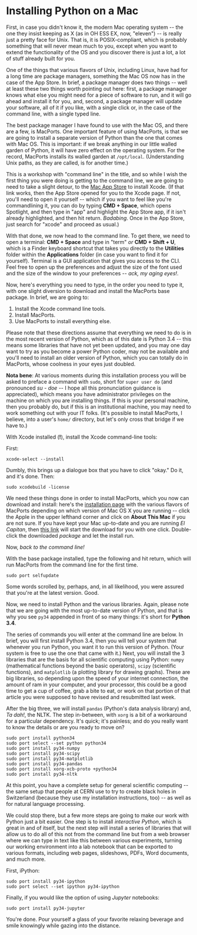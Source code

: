 # Installing Python on a Mac

First, in case you didn't know it, the modern Mac operating system -- the one they insist keeping as X (as in OH ESS EX, now, "eleven") -- is really just a pretty face for Unix. That is, it is POSIX-compliant, which is probably something that will never mean much to you, except when you want to extend the functionality of the OS and you discover there is just a lot, a lot of stuff already built for you. 

One of the things that various flavors of Unix, including Linux, have had for a long time are package managers, something the Mac OS now has in the case of the App Store. In brief, a package manager does two things -- well at least these two things worth pointing out here: first, a package manager knows what else you might need for a piece of software to run, and it will go ahead and install it for you, and, second, a package manager will update your software, all of it if you like, with a single click or, in the case of the command line, with a single typed line.

The best package manager I have found to use with the Mac OS, and there are a few, is MacPorts. One important feature of using MacPorts, is that we are going to install a separate version of Python than the one that comes with Mac OS. This is important: if we break anything in our little walled garden of Python, it will have zero effect on the operating system. For the record, MacPorts installs its walled garden at `/opt/local`. (Understanding Unix paths, as they are called, is for another time.)

This is a workshop with "command line" in the title, and so while I wish the first thing you were doing is getting to the command line, we are going to need to take a slight detour, to the [Mac App Store][] to install Xcode. (If that link works, then the App Store opened for you to the Xcode page. If not, you'll need to open it yourself -- which if you want to feel like you're commandlining it, you can do by typing **CMD + Space**, which opens Spotlight, and then type in "app" and highlight the App Store app, if it isn't already highlighted, and then hit return. *Badabing*. Once in the App Store, just search for "xcode" and proceed as usual.)

With that done, we now head to the command line. To get there, we need to open a terminal: **CMD + Space** and type in "term" *or* **CMD + Shift + U**, which is a Finder keyboard shortcut that takes you directly to the **Utilities** folder within the **Applications** folder (in case you want to find it for yourself). Terminal is a GUI application that gives you access to the CLI. Feel free to open up the preferences and adjust the size of the font used and the size of the window to your preferences -- *ack, my aging eyes!*. 

Now, here's everything you need to type, in the order you need to type it, with one slight diversion to download and install the MacPorts base package. In brief, we are going to:

1. Install the Xcode command line tools. 
2. Install MacPorts.
3. Use MacPorts to install everything else.

Please note that these directions assume that everything we need to do is in the most recent version of Python, which as of this date is Python 3.4 -- this means some libraries that have not yet been updated, and you may one day want to try as you become a power Python coder, may not be available and you'll need to install an older version of Python, which you can totally do in MacPorts, whose coolness in your eyes just doubled.

**Nota bene**: At various moments during this installation process you will be asked to preface a command with `sudo`, short for `super user do` (and pronounced *su - doe* -- I hope all this pronunciation guidance is appreciated), which means you have administrator privileges on the machine on which you are installing things. If this is your personal machine, then you probably do, but if this is an institutional machine, you may need to work something out with your IT folks. (It's possible to install MacPorts, I believe, into a user's `home/` directory, but let's only cross that bridge if we have to.)

With Xcode installed (**!**), install the Xcode command-line tools: 

First:

    xcode-select --install

Dumbly, this brings up a dialogue box that you have to click "okay." Do it, and it's done. Then: 

    sudo xcodebuild -license

We need these things done in order to install MacPorts, which you now can download and install: here's the [installation page][] with the various flavors of MacPorts depending on which version of Mac OS X you are running -- click the Apple in the upper lefthand corner and click on **About This Mac** if you are not sure. If you have kept your Mac up-to-date and you are running *El Capitan*, then [this link][] will start the download for you with one click. Double-click the downloaded *package* and let the install run.

Now, *back to the command line!*

With the base package installed, type the following and hit return, which will run MacPorts from the command line for the first time.

    sudo port selfupdate

Some words scrolled by, perhaps, and, in all likelihood, you were assured that you're at the latest version. Good.

Now, we need to install Python and the various libraries. Again, please note that we are going with the most up-to-date version of Python, and that is why you see `py34` appended in front of so many things: it's short for **Python 3.4**. 

The series of commands you will enter at the command line are below. In brief, you will first install Python 3.4, then you will tell your system that whenever you run Python, you want it to run this version of Python. (Your system is free to use the one that came with it.) Next, you will install the 3 libraries that are the basis for all scientific computing using Python: `numpy` (mathematical functions beyond the basic operators), `scipy` (scientific functions), and `matplotlib` (a plotting library for drawing graphs). These are big libraries, so depending upon the speed of your internet connection, the amount of ram in your computer, and your processor, this could be a good time to get a cup of coffee, grab a bite to eat, or work on that portion of that article you were supposed to have revised and resubmitted last week. 

After the big three, we will install `pandas` (Python's data analysis library) and, *Ta dah!*, the NLTK. The step in-between, with `xorg` is a bit of a workaround for a particular dependency. It's quick; it's painless; and do you really want to know the details or are you ready to move on?

    sudo port install python34
	sudo port select --set python python34
    sudo port install py34-numpy
    sudo port install py34-scipy
    sudo port install py34-matplotlib
    sudo port install py34-pandas
    sudo port install xorg-xcb-proto +python34
    sudo port install py34-nltk
	

At this point, you have a complete setup for general scientific computing -- the same setup that people at CERN use to try to create black holes in Switzerland (because they use my installation instructions, too) -- as well as for natural language processing. 

We could stop there, but a few more steps are going to make our work with Python just a bit easier. One step is to install *interactive Python*, which is great in and of itself, but the next step will install a series of libraries that will allow us to do all of this not from the command line but from a web browser where we can type in text like this between various experiments, turning our working environment into a lab notebook that can be exported to various formats, including web pages, slideshows, PDFs, Word documents, and much more. 

First, iPython:

    sudo port install py34-ipython
    sudo port select --set ipython py34-ipython
	
Finally, if you would like the option of using *Jupyter* notebooks:

    sudo port install py34-jupyter

You're done. Pour yourself a glass of your favorite relaxing beverage and smile knowingly while gazing into the distance.

[Mac App Store]: http://itunes.apple.com/us/app/xcode/id497799835?ls=1&mt=12
[installation page]: https://guide.macports.org/chunked/installing.macports.html
[this link]: https://distfiles.macports.org/MacPorts/MacPorts-2.3.4-10.11-ElCapitan.pkg